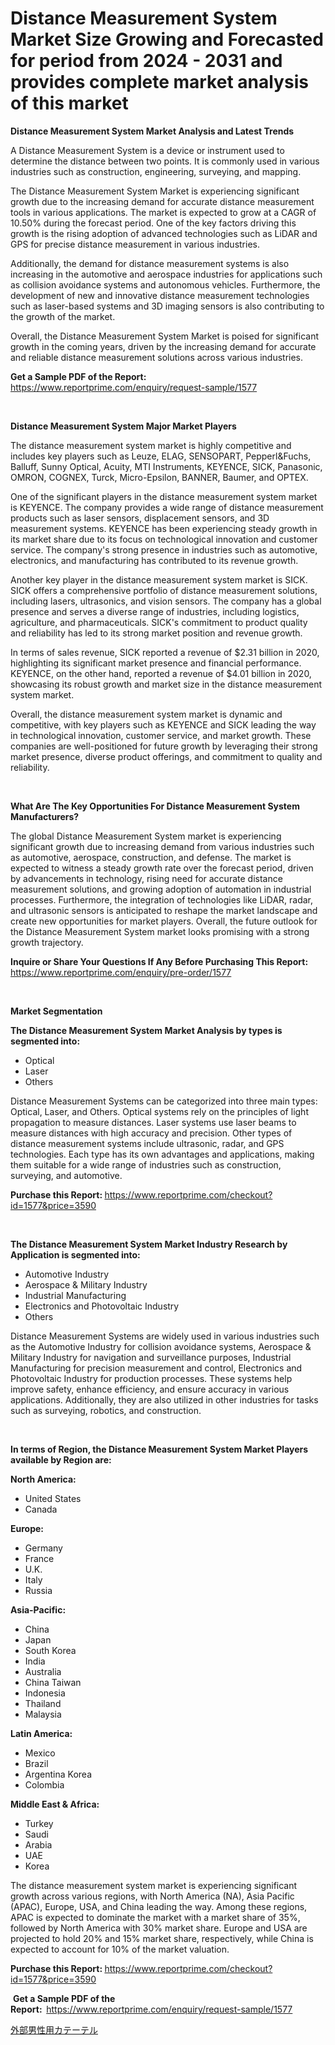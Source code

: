<p><h1>Distance Measurement System Market Size Growing and Forecasted for period from 2024 - 2031 and provides complete market analysis of this market</h1></p><p><strong>Distance Measurement System Market Analysis and Latest Trends</strong></p>
<p><p>A Distance Measurement System is a device or instrument used to determine the distance between two points. It is commonly used in various industries such as construction, engineering, surveying, and mapping.</p><p>The Distance Measurement System Market is experiencing significant growth due to the increasing demand for accurate distance measurement tools in various applications. The market is expected to grow at a CAGR of 10.50% during the forecast period. One of the key factors driving this growth is the rising adoption of advanced technologies such as LiDAR and GPS for precise distance measurement in various industries.</p><p>Additionally, the demand for distance measurement systems is also increasing in the automotive and aerospace industries for applications such as collision avoidance systems and autonomous vehicles. Furthermore, the development of new and innovative distance measurement technologies such as laser-based systems and 3D imaging sensors is also contributing to the growth of the market.</p><p>Overall, the Distance Measurement System Market is poised for significant growth in the coming years, driven by the increasing demand for accurate and reliable distance measurement solutions across various industries.</p></p>
<p><strong>Get a Sample PDF of the Report:&nbsp;</strong> <a href="https://www.reportprime.com/enquiry/request-sample/1577">https://www.reportprime.com/enquiry/request-sample/1577</a></p>
<p>&nbsp;</p>
<p><strong>Distance Measurement System Major Market Players</strong></p>
<p><p>The distance measurement system market is highly competitive and includes key players such as Leuze, ELAG, SENSOPART, Pepperl&Fuchs, Balluff, Sunny Optical, Acuity, MTI Instruments, KEYENCE, SICK, Panasonic, OMRON, COGNEX, Turck, Micro-Epsilon, BANNER, Baumer, and OPTEX. </p><p>One of the significant players in the distance measurement system market is KEYENCE. The company provides a wide range of distance measurement products such as laser sensors, displacement sensors, and 3D measurement systems. KEYENCE has been experiencing steady growth in its market share due to its focus on technological innovation and customer service. The company's strong presence in industries such as automotive, electronics, and manufacturing has contributed to its revenue growth.</p><p>Another key player in the distance measurement system market is SICK. SICK offers a comprehensive portfolio of distance measurement solutions, including lasers, ultrasonics, and vision sensors. The company has a global presence and serves a diverse range of industries, including logistics, agriculture, and pharmaceuticals. SICK's commitment to product quality and reliability has led to its strong market position and revenue growth.</p><p>In terms of sales revenue, SICK reported a revenue of $2.31 billion in 2020, highlighting its significant market presence and financial performance. KEYENCE, on the other hand, reported a revenue of $4.01 billion in 2020, showcasing its robust growth and market size in the distance measurement system market.</p><p>Overall, the distance measurement system market is dynamic and competitive, with key players such as KEYENCE and SICK leading the way in technological innovation, customer service, and market growth. These companies are well-positioned for future growth by leveraging their strong market presence, diverse product offerings, and commitment to quality and reliability.</p></p>
<p>&nbsp;</p>
<p><strong>What Are The Key Opportunities For Distance Measurement System Manufacturers?</strong></p>
<p><p>The global Distance Measurement System market is experiencing significant growth due to increasing demand from various industries such as automotive, aerospace, construction, and defense. The market is expected to witness a steady growth rate over the forecast period, driven by advancements in technology, rising need for accurate distance measurement solutions, and growing adoption of automation in industrial processes. Furthermore, the integration of technologies like LiDAR, radar, and ultrasonic sensors is anticipated to reshape the market landscape and create new opportunities for market players. Overall, the future outlook for the Distance Measurement System market looks promising with a strong growth trajectory.</p></p>
<p><strong>Inquire or Share Your Questions If Any Before Purchasing This Report:</strong> <a href="https://www.reportprime.com/enquiry/pre-order/1577">https://www.reportprime.com/enquiry/pre-order/1577</a></p>
<p>&nbsp;</p>
<p><strong>Market Segmentation</strong></p>
<p><strong>The Distance Measurement System Market Analysis by types is segmented into:</strong></p>
<p><ul><li>Optical</li><li>Laser</li><li>Others</li></ul></p>
<p><p>Distance Measurement Systems can be categorized into three main types: Optical, Laser, and Others. Optical systems rely on the principles of light propagation to measure distances. Laser systems use laser beams to measure distances with high accuracy and precision. Other types of distance measurement systems include ultrasonic, radar, and GPS technologies. Each type has its own advantages and applications, making them suitable for a wide range of industries such as construction, surveying, and automotive.</p></p>
<p><strong>Purchase this Report:&nbsp;</strong><a href="https://www.reportprime.com/checkout?id=1577&price=3590">https://www.reportprime.com/checkout?id=1577&price=3590</a></p>
<p>&nbsp;</p>
<p><strong>The Distance Measurement System Market Industry Research by Application is segmented into:</strong></p>
<p><ul><li>Automotive Industry</li><li>Aerospace & Military Industry</li><li>Industrial Manufacturing</li><li>Electronics and Photovoltaic Industry</li><li>Others</li></ul></p>
<p><p>Distance Measurement Systems are widely used in various industries such as the Automotive Industry for collision avoidance systems, Aerospace & Military Industry for navigation and surveillance purposes, Industrial Manufacturing for precision measurement and control, Electronics and Photovoltaic Industry for production processes. These systems help improve safety, enhance efficiency, and ensure accuracy in various applications. Additionally, they are also utilized in other industries for tasks such as surveying, robotics, and construction.</p></p>
<p>&nbsp;</p>
<p><strong>In terms of Region, the Distance Measurement System Market Players available by Region are:</strong></p>
<p>
    <p> <strong> North America: </strong>
        <ul>
            <li>United States</li>
            <li>Canada</li>
        </ul>
        </p> 
    <p> <strong> Europe: </strong>
        <ul>
            <li>Germany</li>
            <li>France</li>
            <li>U.K.</li>
            <li>Italy</li>
            <li>Russia</li>
        </ul>
        </p> 
    <p> <strong> Asia-Pacific: </strong>
        <ul>
            <li>China</li>
            <li>Japan</li>
            <li>South Korea</li>
            <li>India</li>
            <li>Australia</li>
            <li>China Taiwan</li>
            <li>Indonesia</li>
            <li>Thailand</li>
            <li>Malaysia</li>
        </ul>
        </p> 
    <p> <strong> Latin America: </strong>
        <ul>
            <li>Mexico</li>
            <li>Brazil</li>
            <li>Argentina Korea</li>
            <li>Colombia</li>
        </ul>
        </p> 
    <p> <strong> Middle East & Africa: </strong>
        <ul>
            <li>Turkey</li>
            <li>Saudi</li>
            <li>Arabia</li>
            <li>UAE</li>
            <li>Korea</li>
        </ul>
    </p>
    </p>
<p><p>The distance measurement system market is experiencing significant growth across various regions, with North America (NA), Asia Pacific (APAC), Europe, USA, and China leading the way. Among these regions, APAC is expected to dominate the market with a market share of 35%, followed by North America with 30% market share. Europe and USA are projected to hold 20% and 15% market share, respectively, while China is expected to account for 10% of the market valuation.</p></p>
<p><strong>Purchase this Report: </strong><a href="https://www.reportprime.com/checkout?id=1577&price=3590">https://www.reportprime.com/checkout?id=1577&price=3590</a></p>
<p>&nbsp;<strong>Get a Sample PDF of the Report:&nbsp;&nbsp;</strong><a href="https://www.reportprime.com/enquiry/request-sample/1577">https://www.reportprime.com/enquiry/request-sample/1577</a></p>
<p><strong></strong></p>
<p><p><a href="https://github.com/oafhukehf4709715/Market-Research-Report-List-1/blob/main/83860479734.md">外部男性用カテーテル</a></p></p>